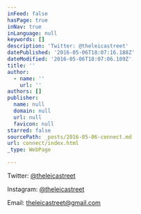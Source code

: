 ```yaml
---
inFeed: false
hasPage: true
inNav: true
inLanguage: null
keywords: []
description: 'Twitter: @theleicastreet'
datePublished: '2016-05-06T18:07:16.188Z'
dateModified: '2016-05-06T18:07:06.109Z'
title: ''
author:
  - name: ''
    url: ''
authors: []
publisher:
  name: null
  domain: null
  url: null
  favicon: null
starred: false
sourcePath: _posts/2016-05-06-connect.md
url: connect/index.html
_type: WebPage

---
```

Twitter: [@theleicastreet][0]

Instagram: [@theleicastreet][1]

Email: [theleicastreet@gmail.com][2]

[0]: https://twitter.com/theleicastreet
[1]: https://www.instagram.com/theleicastreet/
[2]: %3Ca%20href=